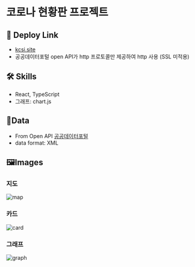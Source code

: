 # 코로나 현황판 프로젝트

## 🔗 Deploy Link

- [kcsi.site](http://www.kcsi.site)
- 공공데이터포털 open API가 http 프로토콜만 제공하여 http 사용 (SSL 미적용)

## 🛠️ Skills

- React, TypeScript
- 그래프: chart.js

## 📖Data

- From Open API [공공데이터포털](https://www.data.go.kr/)
- data format: XML

## 🖼️Images

### 지도

![map](https://user-images.githubusercontent.com/83746849/151759053-65a8fad4-7401-4354-8c02-811b1ebac383.png)

### 카드

![card](https://user-images.githubusercontent.com/83746849/151759103-d0267a11-cd41-44a8-8ea3-c39c910a5cbd.png)

### 그래프

![graph](https://user-images.githubusercontent.com/83746849/149618203-da0ee5e4-451e-486d-91fa-719e03fd473f.png)
